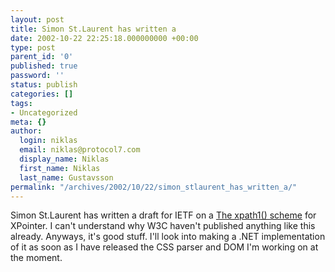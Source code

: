 ```yaml
---
layout: post
title: Simon St.Laurent has written a
date: 2002-10-22 22:25:18.000000000 +00:00
type: post
parent_id: '0'
published: true
password: ''
status: publish
categories: []
tags:
- Uncategorized
meta: {}
author:
  login: niklas
  email: niklas@protocol7.com
  display_name: Niklas
  first_name: Niklas
  last_name: Gustavsson
permalink: "/archives/2002/10/22/simon_stlaurent_has_written_a/"
---
```

Simon St.Laurent has written a draft for IETF on a [The xpath1() scheme](http://simonstl.com/ietf/draft-stlaurent-xpath-frag-00.html) for XPointer. I can't understand why W3C haven't published anything like this already. Anyways, it's good stuff. I'll look into making a .NET implementation of it as soon as I have released the CSS parser and DOM I'm working on at the moment.

